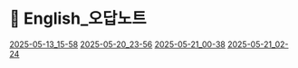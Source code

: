 # 󰏢 English_오답노트



[2025-05-13_15-58](./from_codecompanion_conversation/2025-05-13_15-58)
[2025-05-20_23-56](./from_codecompanion_conversation/2025-05-20_23-56)
[2025-05-21_00-38](./from_codecompanion_conversation/2025-05-21_00-38)
[2025-05-21_02-24](./from_codecompanion_conversation/2025-05-21_02-24)
